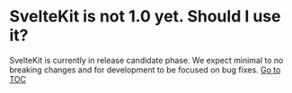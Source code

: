 
# SvelteKit is not 1.0 yet. Should I use it?


SvelteKit is currently in release candidate phase. We expect minimal to no breaking changes and for development to be focused on bug fixes.
<span style='float: footnote;'><a href="../index.html#toc">Go to TOC</a></span>
